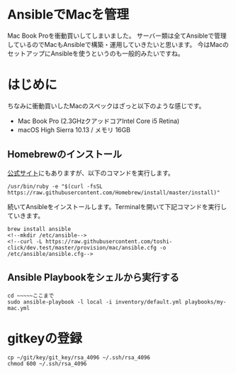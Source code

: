 # AnsibleでMacを管理
Mac Book Proを衝動買いしてしまいました。
サーバー類は全てAnsibleで管理しているのでMacもAnsibleで構築・運用していきたいと思います。
今はMacのセットアップにAnsibleを使うというのも一般的みたいですね。

# はじめに
ちなみに衝動買いしたMacのスペックはざっと以下のような感じです。

* Mac Book Pro (2.3GHzクアッドコアIntel Core i5 Retina)
* macOS High Sierra 10.13 / メモリ 16GB

## Homebrewのインストール
[公式サイト](https://brew.sh/)にもありますが、以下のコマンドを実行します。
```
/usr/bin/ruby -e "$(curl -fsSL https://raw.githubusercontent.com/Homebrew/install/master/install)"
```

続いてAnsibleをインストールします。Terminalを開いて下記コマンドを実行していきます。
```
brew install ansible
<!--mkdir /etc/ansible-->
<!--curl -L https://raw.githubusercontent.com/toshi-click/dev.test/master/provision/mac/ansible.cfg -o /etc/ansible/ansible.cfg-->
```

## Ansible Playbookをシェルから実行する
```
cd ~~~~~ここまで
sudo ansible-playbook -l local -i inventory/default.yml playbooks/my-mac.yml
```

# gitkeyの登録
```
cp ~/git/key/git_key/rsa_4096 ~/.ssh/rsa_4096
chmod 600 ~/.ssh/rsa_4096
```
